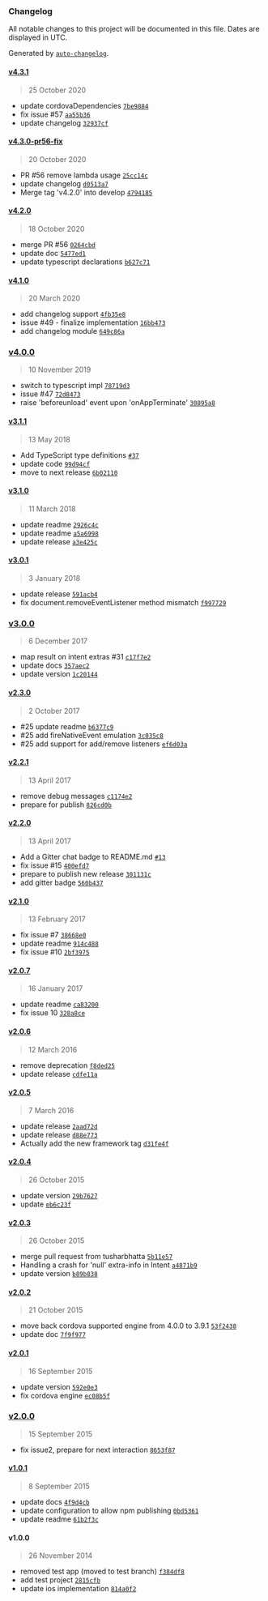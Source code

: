 ### Changelog

All notable changes to this project will be documented in this file. Dates are displayed in UTC.

Generated by [`auto-changelog`](https://github.com/CookPete/auto-changelog).

#### [v4.3.1](https://github.com/bsorrentino/cordova-broadcaster/compare/v4.3.0-pr56-fix...v4.3.1)

> 25 October 2020

- update cordovaDependencies [`7be9884`](https://github.com/bsorrentino/cordova-broadcaster/commit/7be9884314e1cc4d3f46f356499204526b6683eb)
- fix issue #57 [`aa55b36`](https://github.com/bsorrentino/cordova-broadcaster/commit/aa55b36b22a86eb4aebd02a75fee44e193c5b7bc)
- update changelog [`32937cf`](https://github.com/bsorrentino/cordova-broadcaster/commit/32937cf1649440cd7819b326a40af46f1f73addb)

#### [v4.3.0-pr56-fix](https://github.com/bsorrentino/cordova-broadcaster/compare/v4.2.0...v4.3.0-pr56-fix)

> 20 October 2020

- PR #56 remove lambda usage [`25cc14c`](https://github.com/bsorrentino/cordova-broadcaster/commit/25cc14caef94dd0de2a3fb975b9499c86498f36f)
- update changelog [`d0513a7`](https://github.com/bsorrentino/cordova-broadcaster/commit/d0513a7fb11d776bdfeb3a897b27f943b761ca85)
- Merge tag 'v4.2.0' into develop [`4794185`](https://github.com/bsorrentino/cordova-broadcaster/commit/479418530f008198b36c9b1a3db4da21e9fa7d9e)

#### [v4.2.0](https://github.com/bsorrentino/cordova-broadcaster/compare/v4.1.0...v4.2.0)

> 18 October 2020

- merge PR #56 [`0264cbd`](https://github.com/bsorrentino/cordova-broadcaster/commit/0264cbdb345b2bf1b1c041c6be425020078341c2)
- update doc [`5477ed1`](https://github.com/bsorrentino/cordova-broadcaster/commit/5477ed14b1138f21f1645c8197835f68d14a53b3)
- update typescript declarations [`b627c71`](https://github.com/bsorrentino/cordova-broadcaster/commit/b627c7188aeac336d56407b7aa4d932a51959c90)

#### [v4.1.0](https://github.com/bsorrentino/cordova-broadcaster/compare/v4.0.0...v4.1.0)

> 20 March 2020

- add changelog support [`4fb35e8`](https://github.com/bsorrentino/cordova-broadcaster/commit/4fb35e82ff410c8be49f969b09d591914150bb44)
- issue #49 - finalize implementation [`16bb473`](https://github.com/bsorrentino/cordova-broadcaster/commit/16bb47355312a76131cc1313ea99e83989f1df46)
- add changelog module [`649c86a`](https://github.com/bsorrentino/cordova-broadcaster/commit/649c86a9331c0052eb5f7668965eac13bee5f464)

### [v4.0.0](https://github.com/bsorrentino/cordova-broadcaster/compare/v3.1.1...v4.0.0)

> 10 November 2019

- switch to typescript impl [`78719d3`](https://github.com/bsorrentino/cordova-broadcaster/commit/78719d32a29de8dc517eb144065101d2a0c315e0)
- issue #47 [`72d8473`](https://github.com/bsorrentino/cordova-broadcaster/commit/72d84736198942ac02ebd14b95f777d3a926f6b7)
- raise 'beforeunload' event upon 'onAppTerminate' [`30895a8`](https://github.com/bsorrentino/cordova-broadcaster/commit/30895a801140ce553b40753169c2f2b943708132)

#### [v3.1.1](https://github.com/bsorrentino/cordova-broadcaster/compare/v3.1.0...v3.1.1)

> 13 May 2018

- Add TypeScript type definitions [`#37`](https://github.com/bsorrentino/cordova-broadcaster/pull/37)
- update code [`99d94cf`](https://github.com/bsorrentino/cordova-broadcaster/commit/99d94cf32aebf8a0285fac4a2bcf4ee80d129d54)
- move to next release [`6b02110`](https://github.com/bsorrentino/cordova-broadcaster/commit/6b02110e66f56c3c86dc26745cf697fe62c03a56)

#### [v3.1.0](https://github.com/bsorrentino/cordova-broadcaster/compare/v3.0.1...v3.1.0)

> 11 March 2018

- update readme [`2926c4c`](https://github.com/bsorrentino/cordova-broadcaster/commit/2926c4ceee3029b08d4e57b7fe7b640822d267de)
- update readme [`a5a6998`](https://github.com/bsorrentino/cordova-broadcaster/commit/a5a6998f3b5cc960bad986635b51c5cc55739b30)
- update release [`a3e425c`](https://github.com/bsorrentino/cordova-broadcaster/commit/a3e425cc4b5e1d66687fe79c0432d606ac51b4e7)

#### [v3.0.1](https://github.com/bsorrentino/cordova-broadcaster/compare/v3.0.0...v3.0.1)

> 3 January 2018

- update release [`591acb4`](https://github.com/bsorrentino/cordova-broadcaster/commit/591acb48e8f05de37b3dbdb12f769cd14b0d610f)
- fix  document.removeEventListener method mismatch [`f997729`](https://github.com/bsorrentino/cordova-broadcaster/commit/f99772947ff2c26e730678930e43c0a3142e432d)

### [v3.0.0](https://github.com/bsorrentino/cordova-broadcaster/compare/v2.3.0...v3.0.0)

> 6 December 2017

- map result on intent extras #31 [`c17f7e2`](https://github.com/bsorrentino/cordova-broadcaster/commit/c17f7e216cbf0ce2aad233e9656230204b543f1c)
- update docs [`357aec2`](https://github.com/bsorrentino/cordova-broadcaster/commit/357aec25fd142189cbf808c6b820490c45b824d2)
- update version [`1c20144`](https://github.com/bsorrentino/cordova-broadcaster/commit/1c20144f8e9184528b08efee2ff47cd207fcea62)

#### [v2.3.0](https://github.com/bsorrentino/cordova-broadcaster/compare/v2.2.1...v2.3.0)

> 2 October 2017

- #25 update readme [`b6377c9`](https://github.com/bsorrentino/cordova-broadcaster/commit/b6377c94c7995fd2729aa70bb7b6ea38cddca4b9)
- #25 add fireNativeEvent emulation [`3c035c8`](https://github.com/bsorrentino/cordova-broadcaster/commit/3c035c80f0f21247608ce6a21192d6109e2ea952)
- #25 add support for add/remove listeners [`ef6d03a`](https://github.com/bsorrentino/cordova-broadcaster/commit/ef6d03afb47141c7e3aae60e3884a4866ecc4c65)

#### [v2.2.1](https://github.com/bsorrentino/cordova-broadcaster/compare/v2.2.0...v2.2.1)

> 13 April 2017

- remove debug messages [`c1174e2`](https://github.com/bsorrentino/cordova-broadcaster/commit/c1174e2fabf6b9b979da7a1cbe9db239cc362c3e)
- prepare for publish [`826cd0b`](https://github.com/bsorrentino/cordova-broadcaster/commit/826cd0b395f646955295dadd578c21f0bb88fd6b)

#### [v2.2.0](https://github.com/bsorrentino/cordova-broadcaster/compare/v2.1.0...v2.2.0)

> 13 April 2017

- Add a Gitter chat badge to README.md [`#13`](https://github.com/bsorrentino/cordova-broadcaster/pull/13)
- fix issue #15 [`400efd7`](https://github.com/bsorrentino/cordova-broadcaster/commit/400efd70500bacafed11cdfd0244cf6231f0ce94)
- prepare to publish new release [`301131c`](https://github.com/bsorrentino/cordova-broadcaster/commit/301131c077150fb1618d7c25060374adb7a1d575)
- add gitter badge [`560b437`](https://github.com/bsorrentino/cordova-broadcaster/commit/560b437d56be58efbac99aa875ec6cade66561c6)

#### [v2.1.0](https://github.com/bsorrentino/cordova-broadcaster/compare/v2.0.7...v2.1.0)

> 13 February 2017

- fix issue #7 [`38668e0`](https://github.com/bsorrentino/cordova-broadcaster/commit/38668e0d32ef581147bfb2d117ea942c8c566f51)
- update readme [`914c488`](https://github.com/bsorrentino/cordova-broadcaster/commit/914c488425274aa960a79068d1cd21949e268266)
- fix issue #10 [`2bf3975`](https://github.com/bsorrentino/cordova-broadcaster/commit/2bf397565010ae7105e6bdb64873b64848a80296)

#### [v2.0.7](https://github.com/bsorrentino/cordova-broadcaster/compare/v2.0.6...v2.0.7)

> 16 January 2017

- update readme [`ca83200`](https://github.com/bsorrentino/cordova-broadcaster/commit/ca832003d9136b6c08087b9fd1074b2e7a4e6047)
- fix issue 10 [`328a8ce`](https://github.com/bsorrentino/cordova-broadcaster/commit/328a8ce7c6f99015520e8f3264496ca9eca8c558)

#### [v2.0.6](https://github.com/bsorrentino/cordova-broadcaster/compare/v2.0.5...v2.0.6)

> 12 March 2016

- remove deprecation [`f8ded25`](https://github.com/bsorrentino/cordova-broadcaster/commit/f8ded25897c54aa44b7abc69b88f048366dcaf75)
- update release [`cdfe11a`](https://github.com/bsorrentino/cordova-broadcaster/commit/cdfe11a187d6552808ab217b55673ac3f40be7c2)

#### [v2.0.5](https://github.com/bsorrentino/cordova-broadcaster/compare/v2.0.4...v2.0.5)

> 7 March 2016

- update release [`2aad72d`](https://github.com/bsorrentino/cordova-broadcaster/commit/2aad72d44b980baf3fe5e3b9aba5780033e3308e)
- update release [`d88e773`](https://github.com/bsorrentino/cordova-broadcaster/commit/d88e7739f01f30048b22df31919fcf414672aa1b)
- Actually add the new framework tag [`d31fe4f`](https://github.com/bsorrentino/cordova-broadcaster/commit/d31fe4fb4211e1a563bbc84c8cba4ce6ba220235)

#### [v2.0.4](https://github.com/bsorrentino/cordova-broadcaster/compare/v2.0.3...v2.0.4)

> 26 October 2015

- update version [`29b7627`](https://github.com/bsorrentino/cordova-broadcaster/commit/29b762735a877ab875f671968631c852e72573cc)
- update [`eb6c23f`](https://github.com/bsorrentino/cordova-broadcaster/commit/eb6c23fdc411015459edf5374c9e2be45ad56a0d)

#### [v2.0.3](https://github.com/bsorrentino/cordova-broadcaster/compare/v2.0.2...v2.0.3)

> 26 October 2015

- merge pull request from tusharbhatta [`5b11e57`](https://github.com/bsorrentino/cordova-broadcaster/commit/5b11e57544d30ce8c7d0493764687d48e08f812b)
- Handling a crash for 'null' extra-info in Intent [`a4871b9`](https://github.com/bsorrentino/cordova-broadcaster/commit/a4871b96a41ec98e0b6cf71e952d5e11d772c7e8)
- update version [`b89b838`](https://github.com/bsorrentino/cordova-broadcaster/commit/b89b8380af51b19efcc824eadd93c152b68bb513)

#### [v2.0.2](https://github.com/bsorrentino/cordova-broadcaster/compare/v2.0.1...v2.0.2)

> 21 October 2015

- move back cordova supported engine from 4.0.0 to 3.9.1 [`53f2438`](https://github.com/bsorrentino/cordova-broadcaster/commit/53f2438064af21d0566b4bf767f1c89b74e21bfe)
- update doc [`7f9f977`](https://github.com/bsorrentino/cordova-broadcaster/commit/7f9f977bfa995bb36341efab545de0fa73bab354)

#### [v2.0.1](https://github.com/bsorrentino/cordova-broadcaster/compare/v2.0.0...v2.0.1)

> 16 September 2015

- update version [`592e0e3`](https://github.com/bsorrentino/cordova-broadcaster/commit/592e0e38148c7999f23045fe065a23180fb16159)
- fix cordova engine [`ec08b5f`](https://github.com/bsorrentino/cordova-broadcaster/commit/ec08b5ffa26fc69bbbbb111455a2bf532416df80)

### [v2.0.0](https://github.com/bsorrentino/cordova-broadcaster/compare/v1.0.1...v2.0.0)

> 15 September 2015

- fix issue2, prepare for next interaction [`8653f87`](https://github.com/bsorrentino/cordova-broadcaster/commit/8653f876ce274a23208bc9a64e8b76889610dd39)

#### [v1.0.1](https://github.com/bsorrentino/cordova-broadcaster/compare/v1.0.0...v1.0.1)

> 8 September 2015

- update docs [`4f9d4cb`](https://github.com/bsorrentino/cordova-broadcaster/commit/4f9d4cb080c5e109236906c0962293a6a066c6b0)
- update configuration to allow npm publishing [`0bd5361`](https://github.com/bsorrentino/cordova-broadcaster/commit/0bd5361448ee9cbd422146b4294797fcbd805278)
- update readme [`61b2f3c`](https://github.com/bsorrentino/cordova-broadcaster/commit/61b2f3cd1edcdb927c05f303856da84f6bdb175a)

#### v1.0.0

> 26 November 2014

- removed test app (moved to test branch) [`f384df8`](https://github.com/bsorrentino/cordova-broadcaster/commit/f384df852d24a45ea0776530d2f281e3aab12047)
- add test project [`2815cfb`](https://github.com/bsorrentino/cordova-broadcaster/commit/2815cfbe6810bfb8557efad98d2f7b2a1bd9d431)
- update ios implementation [`814a0f2`](https://github.com/bsorrentino/cordova-broadcaster/commit/814a0f262843c1ad406b492a9b4651cedd4c7ea4)

